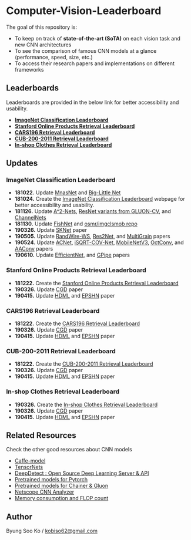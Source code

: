 # Computer-Vision-Leaderboard
The goal of this repository is:
- To keep on track of **state-of-the-art (SoTA)** on each vision task and new CNN architectures
- To see the comparison of famous CNN models at a glance (performance, speed, size, etc.)
- To access their research papers and implementations on different frameworks

## Leaderboards
Leaderboards are provided in the below link for better accessibility and usability.

- [**ImageNet Classification Leaderboard**](https://kobiso.github.io/Computer-Vision-Leaderboard/imagenet)
- [**Stanford Online Products Retrieval Leaderboard**](https://kobiso.github.io/Computer-Vision-Leaderboard/sop)
- [**CARS196 Retrieval Leaderboard**](https://kobiso.github.io/Computer-Vision-Leaderboard/cars)
- [**CUB-200-2011 Retrieval Leaderboard**](https://kobiso.github.io/Computer-Vision-Leaderboard/cub)
- [**In-shop Clothes Retrieval Leaderboard**](https://kobiso.github.io/Computer-Vision-Leaderboard/in-shop)

## Updates
### ImageNet Classification Leaderboard
- **181022.** Update [MnasNet](https://arxiv.org/abs/1807.11626) and [Big-Little Net](https://arxiv.org/abs/1807.03848)
- **181024.** Create the [ImageNet Classification Leaderboard](https://kobiso.github.io/Computer-Vision-Leaderboard/imagenet) webpage for better accessibility and usability.
- **181126.** Update [A^2-Nets](https://arxiv.org/abs/1810.11579v1), [ResNet variants from GLUON-CV](https://gluon-cv.mxnet.io/model_zoo/classification.html#id184), and [ChannelNets](https://arxiv.org/pdf/1809.01330v1.pdf)
- **181130.** Update [FishNet](https://papers.nips.cc/paper/7356-fishnet-a-versatile-backbone-for-image-region-and-pixel-level-prediction.pdf) and [osmr/imgclsmob repo](https://github.com/osmr/imgclsmob)
- **190326.** Update [SKNet](https://arxiv.org/abs/1903.06586) paper
- **190505.** Update [RandWire-WS](https://arxiv.org/abs/1904.01569), [Res2Net](https://arxiv.org/abs/1904.01169), and [MultiGrain](https://arxiv.org/abs/1902.05509) papers
- **190524.** Update [ACNet](https://arxiv.org/abs/1904.03579), [iSQRT-COV-Net](https://arxiv.org/abs/1904.06836), [MobileNetV3](https://arxiv.org/abs/1905.02244), [OctConv](https://arxiv.org/abs/1904.05049), and [AAConv](https://arxiv.org/abs/1904.09925) papers
- **190610.** Update [EfficientNet](https://arxiv.org/abs/1905.11946), and [GPipe](https://arxiv.org/abs/1811.06965) papers

### Stanford Online Products Retrieval Leaderboard
- **181222.** Create the [Stanford Online Products Retrieval Leaderboard](https://kobiso.github.io/Computer-Vision-Leaderboard/sop)
- **190326.** Update [CGD](https://arxiv.org/abs/1903.10663) paper
- **190415.** Update [HDML](http://arxiv.org/abs/1903.05503) and [EPSHN](http://arxiv.org/abs/1904.04370) paper


### CARS196 Retrieval Leaderboard
- **181222.** Create the [CARS196 Retrieval Leaderboard](https://kobiso.github.io/Computer-Vision-Leaderboard/cars)
- **190326.** Update [CGD](https://arxiv.org/abs/1903.10663) paper
- **190415.** Update [HDML](http://arxiv.org/abs/1903.05503) and [EPSHN](http://arxiv.org/abs/1904.04370) paper

### CUB-200-2011 Retrieval Leaderboard
- **181222.** Create the [CUB-200-2011 Retrieval Leaderboard](https://kobiso.github.io/Computer-Vision-Leaderboard/cub)
- **190326.** Update [CGD](https://arxiv.org/abs/1903.10663) paper
- **190415.** Update [HDML](http://arxiv.org/abs/1903.05503) and [EPSHN](http://arxiv.org/abs/1904.04370) paper

### In-shop Clothes Retrieval Leaderboard
- **190326.** Create the [In-shop Clothes Retrieval Leaderboard](https://kobiso.github.io/Computer-Vision-Leaderboard/in-shop)
- **190326.** Update [CGD](https://arxiv.org/abs/1903.10663) paper
- **190415.** Update [HDML](http://arxiv.org/abs/1903.05503) and [EPSHN](http://arxiv.org/abs/1904.04370) paper


## Related Resources
Check the other good resources about CNN models
- [Caffe-model](https://github.com/soeaver/caffe-model)
- [TensorNets](https://github.com/taehoonlee/tensornets)
- [DeepDetect : Open Source Deep Learning Server & API](https://github.com/jolibrain/deepdetect#deepdetect--open-source-deep-learning-server--api)
- [Pretrained models for Pytorch](https://github.com/Cadene/pretrained-models.pytorch)
- [Pretrained models for Chainer & Gluon](https://github.com/osmr/imgclsmob)
- [Netscope CNN Analyzer](https://dgschwend.github.io/netscope/quickstart.html)
- [Memory consumption and FLOP count](https://github.com/albanie/convnet-burden)

## Author
Byung Soo Ko / kobiso62@gmail.com
